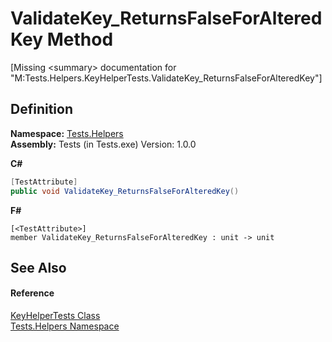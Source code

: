# ValidateKey_ReturnsFalseForAlteredKey Method


\[Missing &lt;summary&gt; documentation for "M:Tests.Helpers.KeyHelperTests.ValidateKey_ReturnsFalseForAlteredKey"\]



## Definition
**Namespace:** <a href="N_Tests_Helpers.md">Tests.Helpers</a>  
**Assembly:** Tests (in Tests.exe) Version: 1.0.0

**C#**
``` C#
[TestAttribute]
public void ValidateKey_ReturnsFalseForAlteredKey()
```
**F#**
``` F#
[<TestAttribute>]
member ValidateKey_ReturnsFalseForAlteredKey : unit -> unit 
```



## See Also


#### Reference
<a href="T_Tests_Helpers_KeyHelperTests.md">KeyHelperTests Class</a>  
<a href="N_Tests_Helpers.md">Tests.Helpers Namespace</a>  
